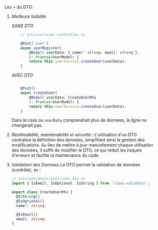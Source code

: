 Les + du DTO :

1.  _Meilleure lisibilité_

    _SANS DTO_

    ```typescript
        // src/user/user.controller.ts

        @Post('user')
        async userRegister(
            @Body() userData: { name?: string; email: string },
            ): Promise<UserModel> {
            return this.userService.createUser(userData);
        }
    ```

    _AVEC DTO_

    ```typescript

        @Post()
        async createUser(
            @Body() userData: CreateUserDto
            ): Promise<UserModel> {
            return this.userService.createUser(userData);
        }
    ```

    Dans le cass ou `userData` comprendrait plus de données, la ligne ne changerait pas.

2.  _Réutilisabilité, maintenabilité et sécurité_ :
    L'utilisation d'un DTO centralise la définition des données, simplifiant ainsi la gestion des modifications. Au lieu de mettre à jour manuellement chaque utilisation des données, il suffit de modifier le DTO, ce qui réduit les risques d'erreurs et facilite la maintenance du code.

3.  _Validation des Données_
    Le DTO permet la validation de données (contrôle), ex :

    ```typescript
    // src/user/dto/create-user.dto.ts
    import { IsEmail, IsOptional, IsString } from 'class-validator';

    export class CreateUserDto {
      @IsString()
      @IsOptional()
      name?: string;

      @IsEmail()
      email: string;
    }
    ```
